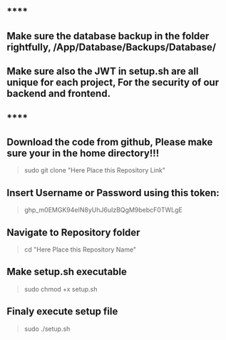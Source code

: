 ## **********************************\*\*\*\***********************************

## Make sure the database backup in the folder rightfully, /App/Database/Backups/Database/

## Make sure also the JWT in setup.sh are all unique for each project, For the security of our backend and frontend.

## **********************************\*\*\*\***********************************

## Download the code from github, Please make sure your in the home directory!!!

> sudo git clone "Here Place this Repository Link"

## Insert Username or Password using this token:

> 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


## Navigate to Repository folder
> cd "Here Place this Repository Name"

## Make setup.sh executable
> sudo chmod +x setup.sh

## Finaly execute setup file
> sudo ./setup.sh
